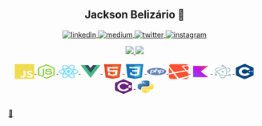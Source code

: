 <p align="center">
  <h2 align="center">Jackson Belizário 👋</h2>
</p>
  
<p align="center">
  <a href="https://linkedin.com/in/JacksonBelizario" target="_blank">
    <img align="center" src="https://img.shields.io/badge/-JacksonBelizario-0088ff?style=for-the-badge&logo=linkedin" alt="linkedin" />
  </a>
  <a href="https://medium.com/@jacksonbelizario" target="_blank">
    <img align="center" src="https://img.shields.io/badge/-jacksonbelizario-000000?style=for-the-badge&logo=medium" alt="medium" />
  </a>
  <a href="https://twitter.com/jacksonluizz" target="_blank">
    <img align="center" src="https://img.shields.io/badge/-jacksonluizz-ffffff?style=for-the-badge&logo=twitter" alt="twitter" />  
  </a>
  <a href="https://instagram.com/jackson.belizario" target="_blank">
    <img align="center" src="https://img.shields.io/badge/-jackson.belizario-6539b6?style=for-the-badge&logo=instagram" alt="instagram" />
  </a>
</p>
  
<div align="center">
  <a href="https://github.com/JacksonBelizario">
    <img height="180em" src="https://github-readme-stats.vercel.app/api?username=JacksonBelizario&show_icons=true&theme=github_dark&include_all_commits=true&count_private=true"/>
    <img height="180em" src="https://github-readme-stats.vercel.app/api/top-langs/?username=JacksonBelizario&layout=compact&langs_count=7&theme=github_dark"/>
</div>

<br>

<div align="center">
  <img align="center" alt="JacksonBelizario-Javascript" height="30" width="40" src="https://raw.githubusercontent.com/devicons/devicon/master/icons/javascript/javascript-plain.svg">
  <img align="center" alt="JacksonBelizario-NodeJs" height="30" width="40" src="https://raw.githubusercontent.com/devicons/devicon/master/icons/nodejs/nodejs-plain.svg">
  <img align="center" alt="JacksonBelizario-React" height="30" width="40" src="https://raw.githubusercontent.com/devicons/devicon/master/icons/react/react-original.svg">
  <img align="center" alt="JacksonBelizario-VueJs" height="30" width="40" src="https://raw.githubusercontent.com/devicons/devicon/master/icons/vuejs/vuejs-original.svg">
  <img align="center" alt="JacksonBelizario-HTML" height="30" width="40" src="https://raw.githubusercontent.com/devicons/devicon/master/icons/html5/html5-original.svg">
  <img align="center" alt="JacksonBelizario-CSS" height="30" width="40" src="https://raw.githubusercontent.com/devicons/devicon/master/icons/css3/css3-original.svg">
  <img align="center" alt="JacksonBelizario-PHP" height="30" width="40" src="https://raw.githubusercontent.com/devicons/devicon/master/icons/php/php-plain.svg">
  <img align="center" alt="JacksonBelizario-Laravel" height="30" width="40" src="https://raw.githubusercontent.com/devicons/devicon/master/icons/laravel/laravel-plain.svg">
  <img align="center" alt="JacksonBelizario-Kotlin" height="30" width="40" src="https://raw.githubusercontent.com/devicons/devicon/master/icons/kotlin/kotlin-original.svg">
  <img align="center" alt="JacksonBelizario-Electron" height="30" width="40" src="https://raw.githubusercontent.com/devicons/devicon/master/icons/electron/electron-original.svg">
  <img align="center" alt="JacksonBelizario-CPlusPlus" height="30" width="40" src="https://raw.githubusercontent.com/devicons/devicon/master/icons/cplusplus/cplusplus-plain.svg">
  <img align="center" alt="JacksonBelizario-CSharp" height="30" width="40" src="https://raw.githubusercontent.com/devicons/devicon/master/icons/csharp/csharp-plain.svg">
  <img align="center" alt="JacksonBelizario-Python" height="30" width="40" src="https://raw.githubusercontent.com/devicons/devicon/master/icons/python/python-original.svg">
</div>
 
##

  
  🚀

